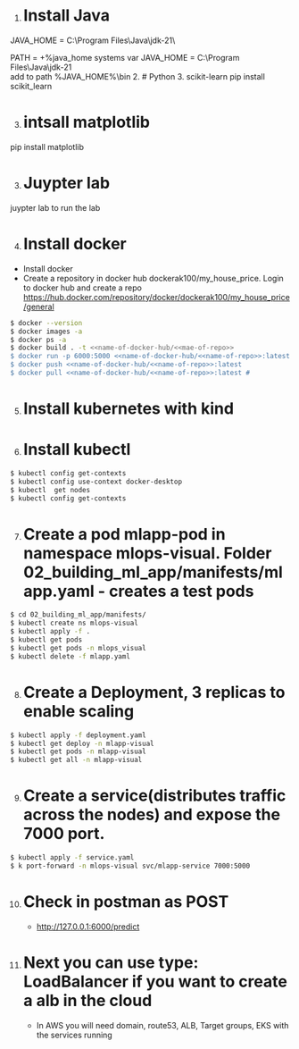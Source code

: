 1. # Install Java
JAVA_HOME = C:\Program Files\Java\jdk-21\

PATH =<EXITSTIN GPATH> +%java_home
systems var	JAVA_HOME = C:\Program Files\Java\jdk-21\
add to  path	%JAVA_HOME%\bin
2. # Python
3. scikit-learn
pip install scikit_learn

3. # intsall matplotlib
pip install matplotlib

3. # Juypter lab
juypter lab to run the lab


4. # Install docker
- Install docker
- Create a repository in docker hub dockerak100/my_house_price. Login to docker hub and create a repo https://hub.docker.com/repository/docker/dockerak100/my_house_price/general
```bash
$ docker --version
$ docker images -a
$ docker ps -a
$ docker build . -t <<name-of-docker-hub/<<mae-of-repo>>
$ docker run -p 6000:5000 <<name-of-docker-hub/<<name-of-repo>>:latest # The contain port is 5000, the host port is 6000
$ docker push <<name-of-docker-hub/<<name-of-repo>>:latest
$ docker pull <<name-of-docker-hub/<<name-of-repo>>:latest # 
```

5. # Install kubernetes with kind
6. # Install kubectl
```bash
$ kubectl config get-contexts
$ kubectl config use-context docker-desktop
$ kubectl  get nodes
$ kubectl config get-contexts
```
7. # Create a pod mlapp-pod in namespace mlops-visual. Folder 02_building_ml_app/manifests/mlapp.yaml - creates a test pods
```bash
$ cd 02_building_ml_app/manifests/
$ kubectl create ns mlops-visual
$ kubectl apply -f .
$ kubectl get pods
$ kubectl get pods -n mlops_visual
$ kubectl delete -f mlapp.yaml
```
8. # Create a Deployment, 3 replicas to enable scaling
```bash
$ kubectl apply -f deployment.yaml
$ kubectl get deploy -n mlapp-visual
$ kubectl get pods -n mlapp-visual
$ kubectl get all -n mlapp-visual
```

9. # Create a service(distributes traffic across the nodes) and expose the 7000 port.
```bash
$ kubectl apply -f service.yaml
$ k port-forward -n mlops-visual svc/mlapp-service 7000:5000
```
10. # Check in postman as POST
    - http://127.0.0.1:6000/predict

11. # Next you can use type: LoadBalancer if you want to create a alb in the cloud
    - In AWS you will need domain, route53, ALB, Target groups, EKS with the services running 




